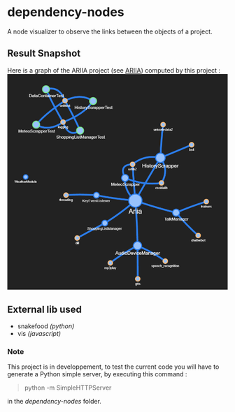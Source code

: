 # dependency-nodes
A node visualizer to observe the links between the objects of a project.

## Result Snapshot
Here is a graph of the ARIIA project (see [ARIIA](https://github.com/Pandhariix/ARIIA)) computed by this project :
![Graph project ARIIA](https://raw.githubusercontent.com/Pandhariix/dependency-nodes/master/ressources/project_ariia.PNG)

## External lib used
* snakefood _(python)_
* vis _(javascript)_

### Note
This project is in developpement, to test the current code you will have to generate a Python simple server, by executing this command :
> python -m SimpleHTTPServer

in the _dependency-nodes_ folder.
